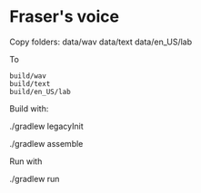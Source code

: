 # Fraser's voice

Copy folders:
	data/wav
	data/text
	data/en_US/lab

To 

	build/wav
	build/text
	build/en_US/lab

Build with:

./gradlew legacyInit

./gradlew assemble

Run with 

./gradlew run

